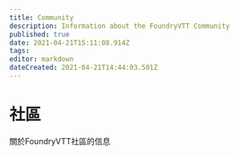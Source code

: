 ```yaml
---
title: Community
description: Information about the FoundryVTT Community
published: true
date: 2021-04-21T15:11:08.914Z
tags: 
editor: markdown
dateCreated: 2021-04-21T14:44:03.501Z
---
```


# 社區
關於FoundryVTT社區的信息